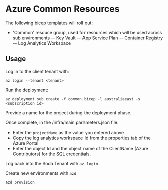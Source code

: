 # Azure Common Resources

The following bicep templates will roll out:

* 'Common' resouce group, used for resources which will be used across sub environments
 -- Key Vault
 -- App Service Plan
 -- Container Registry
 -- Log Analytics Workspace
 
 
 ## Usage
 
 Log in to the client tenant with:
 
 `az login --tenant <tenant>`
 
Run the deployment:

 `az deployment sub create -f common.bicep -l australiaeast -s <subscription id>`
 
 Provide a name for the project during the deployment phase.

 Once complete, in the /infra/main.parameters.json file:
 * Enter the `projectName` as the value you entered above
 * Copy the log analytics workspace Id from the properties tab of the Azure Portal
 * Enter the object Id and the object name of the ClientName (Azure Contributors) for the SQL credentials.

Log back into the Soda Tenant with `az login`

Create new environments with `azd`

`azd provision`



 
